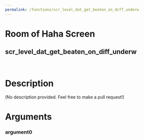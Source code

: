```yaml
---
permalink: /functions/scr_level_dat_get_beaten_on_diff_underw
---
```

# Room of Haha Screen  
## scr_level_dat_get_beaten_on_diff_underw  
&nbsp;  
# Description  
(No description provided. Feel free to make a pull request!) 
&nbsp;  
# Arguments
### argument0

&nbsp;  


